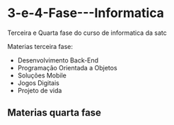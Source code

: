 # 3-e-4-Fase---Informatica

Terceira e Quarta fase do curso de informatica da satc

Materias terceira fase:
- Desenvolvimento Back-End
- Programação Orientada a Objetos
- Soluções Mobile
- Jogos Digitais
- Projeto de vida

Materias quarta fase
- 
